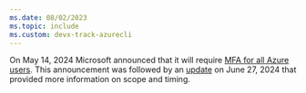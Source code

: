 ```yaml
---
ms.date: 08/02/2023
ms.topic: include
ms.custom: devx-track-azurecli
---
```

On May 14, 2024 Microsoft announced that it will require [MFA for all Azure users](https://techcommunity.microsoft.com/t5/core-infrastructure-and-security/microsoft-will-require-mfa-for-all-azure-users/ba-p/4140391). This announcement was followed by an [update](https://techcommunity.microsoft.com/t5/core-infrastructure-and-security/update-on-mfa-requirements-for-azure-sign-in/ba-p/4177584) on June 27, 2024 that provided more information on scope and timing.
